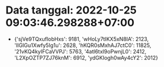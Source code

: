 # Data tanggal: 2022-10-25 09:03:46.298288+07:00

* {'sjVe9TQxuflobHxs': 9181, 'wHoLy7tIKX5xN8IA': 2123, 'lIGIGu1Xwfy5Ig1u': 2628, 'hKQR0sMxhAJ7ctC0': 11825, '21vKQ4kyIFCaVVPJ': 5763, '4atl6txI9oPwnjL0': 2412, 'L2XpOZTP7ZJ76knM': 6912, 'ydGKIogh0wAy4cY2': 2012}

